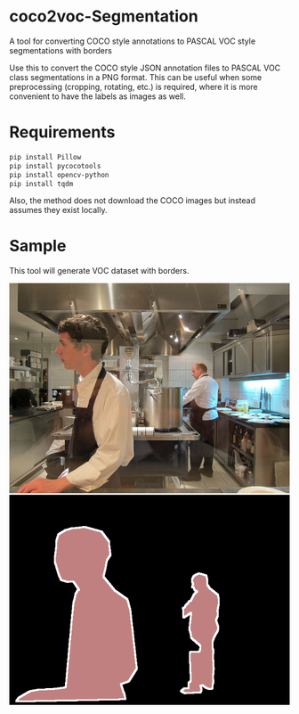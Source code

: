 # coco2voc-Segmentation
A tool for converting COCO style annotations to PASCAL VOC style segmentations with borders

Use this to convert the COCO style JSON annotation files to PASCAL VOC class segmentations in a PNG format. This can be useful when some preprocessing (cropping, rotating, etc.) is required, where it is more convenient to have the labels as images as well.

# Requirements  

```shell
pip install Pillow
pip install pycocotools
pip install opencv-python
pip install tqdm
```
Also, the method does not download the COCO images but instead assumes they exist locally.

# Sample

This tool will generate VOC dataset with borders.

![photos/p1.png](photos/000000005802.jpg) ![photos/p2.png](photos/000000005802.png) 
